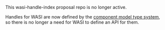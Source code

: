 This wasi-handle-index proposal repo is no longer active.

Handles for WASI are now defined by the [component model type system], so
there is no longer a need for WASI to define an API for them.

[component model type system]: https://github.com/WebAssembly/component-model/blob/main/design/mvp/Explainer.md#type-definitions
